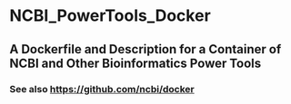 # NCBI_PowerTools_Docker
## A Dockerfile and Description for a Container of NCBI and Other Bioinformatics Power Tools

### See also https://github.com/ncbi/docker
